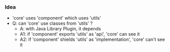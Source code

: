 
### Idea

* 'core' uses 'component' which uses 'utils'
* Q: can 'core' use classes from 'utils' ?
    * A: with Java Library Plugin, it depends
    * A1: if 'component' exports 'utils' as 'api', 'core' can see it
    * A2: if 'component' shields 'utils' as 'implementation', 'core' can't see it

